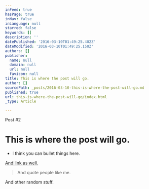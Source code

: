 ```yaml
---
inFeed: true
hasPage: true
inNav: false
inLanguage: null
starred: false
keywords: []
description: ''
datePublished: '2016-03-10T01:49:25.402Z'
dateModified: '2016-03-10T01:49:25.150Z'
authors: []
publisher:
  name: null
  domain: null
  url: null
  favicon: null
title: This is where the post will go.
author: []
sourcePath: _posts/2016-03-10-this-is-where-the-post-will-go.md
published: true
url: this-is-where-the-post-will-go/index.html
_type: Article

---
```

Post \#2

# This is where the post will go.

* I think you can bullet things here.

[And link as well.][0]

> And quote people like me.

And other random stuff.

[0]: http://churchjobs.tv/